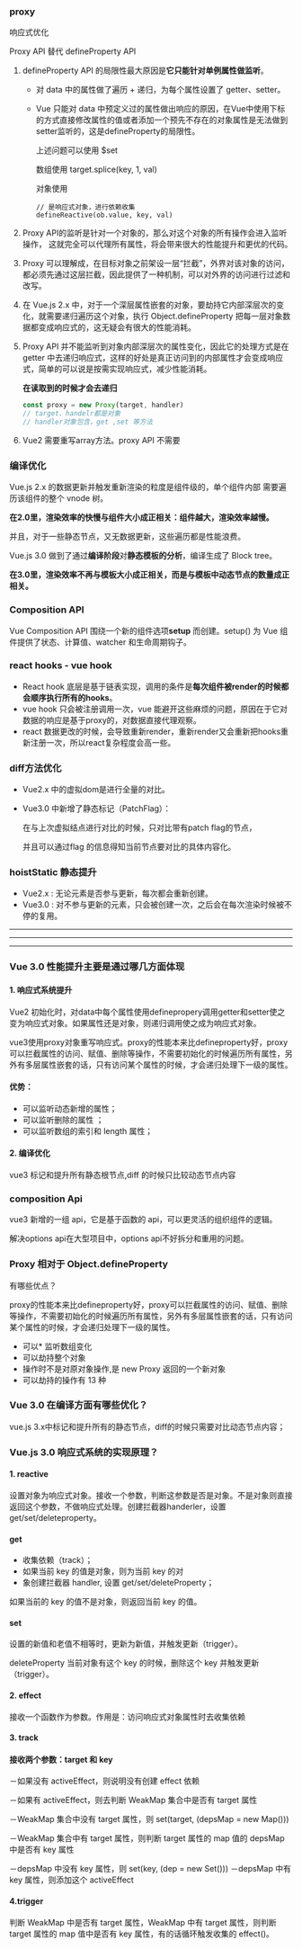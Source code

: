 ### proxy

响应式优化

Proxy API 替代 defineProperty API

1. defineProperty API 的局限性最大原因是**它只能针对单例属性做监听**。

   + 对 data 中的属性做了遍历 + 递归，为每个属性设置了 getter、setter。

   + Vue 只能对 data 中预定义过的属性做出响应的原因，在Vue中使用下标的方式直接修改属性的值或者添加一个预先不存在的对象属性是无法做到setter监听的，这是defineProperty的局限性。

     上述问题可以使用 $set

     数组使用     target.splice(key, 1, val)

     对象使用	

     ```
     // 是响应式对象，进行依赖收集
     defineReactive(ob.value, key, val)
     ```

2.  Proxy API的监听是针对一个对象的，那么对这个对象的所有操作会进入监听操作， 这就完全可以代理所有属性，将会带来很大的性能提升和更优的代码。

   1. Proxy 可以理解成，在目标对象之前架设一层“拦截”，外界对该对象的访问，都必须先通过这层拦截，因此提供了一种机制，可以对外界的访问进行过滤和改写。

3. 在 Vue.js 2.x 中，对于一个深层属性嵌套的对象，要劫持它内部深层次的变化，就需要递归遍历这个对象，执行 Object.defineProperty 把每一层对象数据都变成响应式的，这无疑会有很大的性能消耗。

4. Proxy API 并不能监听到对象内部深层次的属性变化，因此它的处理方式是在 getter 中去递归响应式，这样的好处是真正访问到的内部属性才会变成响应式，简单的可以说是按需实现响应式，减少性能消耗。

   **在读取到的时候才会去递归**

   ```javascript
   const proxy = new Proxy(target, handler)
   // target、handelr都是对象
   // handler对象包含，get ,set 等方法
   ```

5. Vue2 需要重写array方法。proxy API 不需要

### 编译优化

Vue.js 2.x 的数据更新并触发重新渲染的粒度是组件级的，单个组件内部 需要遍历该组件的整个 vnode 树。

**在2.0里，渲染效率的快慢与组件大小成正相关：组件越大，渲染效率越慢。**

并且，对于一些静态节点，又无数据更新，这些遍历都是性能浪费。



Vue.js 3.0 做到了通过**编译阶段**对**静态模板的分析**，编译生成了 Block tree。

**在3.0里，渲染效率不再与模板大小成正相关，而是与模板中动态节点的数量成正相关。**

###  **Composition API** 

Vue Composition API 围绕一个新的组件选项**setup** 而创建。setup() 为 Vue 组件提供了状态、计算值、watcher 和生命周期钩子。

### react hooks - vue hook

+ React hook 底层是基于链表实现，调用的条件是**每次组件被render的时候都会顺序执行所有的hooks**。
+ vue hook 只会被注册调用一次，vue 能避开这些麻烦的问题，原因在于它对数据的响应是基于proxy的，对数据直接代理观察。
+ react 数据更改的时候，会导致重新render，重新render又会重新把hooks重新注册一次，所以react复杂程度会高一些。

###  diff方法优化

- Vue2.x 中的虚拟dom是进行全量的对比。

- Vue3.0 中新增了静态标记（PatchFlag）：

  在与上次虚拟结点进行对比的时候，只对比带有patch flag的节点，

  并且可以通过flag 的信息得知当前节点要对比的具体内容化。

### hoistStatic 静态提升

- Vue2.x : 无论元素是否参与更新，每次都会重新创建。
- Vue3.0 : 对不参与更新的元素，只会被创建一次，之后会在每次渲染时候被不停的复用。

-----

----

---

###  Vue 3.0 性能提升主要是通过哪几方面体现

#### 1. 响应式系统提升

Vue2 初始化时，对data中每个属性使用definepropery调用getter和setter使之变为响应式对象。如果属性还是对象，则递归调用使之成为响应式对象。

vue3使用proxy对象重写响应式。proxy的性能本来比defineproperty好，proxy可以拦截属性的访问、赋值、删除等操作，不需要初始化的时候遍历所有属性，另外有多层属性嵌套的话，只有访问某个属性的时候，才会递归处理下一级的属性。

#### **优势：**

- 可以监听动态新增的属性；
- 可以监听删除的属性 ；
- 可以监听数组的索引和 length 属性；

#### **2. 编译优化**

vue3 标记和提升所有静态根节点,diff 的时候只比较动态节点内容

### **composition Api**

vue3 新增的一组 api，它是基于函数的 api，可以更灵活的组织组件的逻辑。

解决options api在大型项目中，options api不好拆分和重用的问题。

### **Proxy 相对于 Object.defineProperty**

有哪些优点？

proxy的性能本来比defineproperty好，proxy可以拦截属性的访问、赋值、删除等操作，不需要初始化的时候遍历所有属性，另外有多层属性嵌套的话，只有访问某个属性的时候，才会递归处理下一级的属性。

- 可以* 监听数组变化
- 可以劫持整个对象
- 操作时不是对原对象操作,是 new Proxy 返回的一个新对象
- 可以劫持的操作有 13 种

### **Vue 3.0 在编译方面有哪些优化？**

vue.js 3.x中标记和提升所有的静态节点，diff的时候只需要对比动态节点内容；

### **Vue.js 3.0 响应式系统的实现原理？**

#### **1. reactive**

设置对象为响应式对象。接收一个参数，判断这参数是否是对象。不是对象则直接返回这个参数，不做响应式处理。创建拦截器handerler，设置get/set/deleteproperty。

#### **get**

- 收集依赖（track）；
- 如果当前 key 的值是对象，则为当前 key 的对
- 象创建拦截器 handler, 设置 get/set/deleteProperty；

如果当前的 key 的值不是对象，则返回当前 key 的值。

#### **set**

设置的新值和老值不相等时，更新为新值，并触发更新（trigger）。

deleteProperty 当前对象有这个 key 的时候，删除这个 key 并触发更新（trigger）。

#### **2. effect**

接收一个函数作为参数。作用是：访问响应式对象属性时去收集依赖

#### **3. track**

#### **接收两个参数：target 和 key**

－如果没有 activeEffect，则说明没有创建 effect 依赖

－如果有 activeEffect，则去判断 WeakMap 集合中是否有 target 属性

－WeakMap 集合中没有 target 属性，则 set(target, (depsMap = new Map()))

－WeakMap 集合中有 target 属性，则判断 target 属性的 map 值的 depsMap 中是否有 key 属性

－depsMap 中没有 key 属性，则 set(key, (dep = new Set())) －depsMap 中有 key 属性，则添加这个 activeEffect

#### **4.trigger**

判断 WeakMap 中是否有 target 属性，WeakMap 中有 target 属性，则判断 target 属性的 map 值中是否有 key 属性，有的话循环触发收集的 effect()。